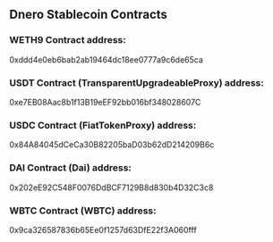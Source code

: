 ## Dnero Stablecoin Contracts 
### WETH9 Contract address:
0xddd4e0eb6bab2ab19464dc18ee0777a9c6de65ca

### USDT Contract (TransparentUpgradeableProxy) address: 
0xe7EB08Aac8b1f13B19eEF92bb016bf348028607C

### USDC Contract (FiatTokenProxy) address: 
0x84A84045dCeCa30B82205baD03b62dD214209B6c

### DAI Contract (Dai) address: 
0x202eE92C548F0076DdBCF7129B8d830b4D32C3c8

### WBTC Contract (WBTC) address: 
0x9ca326587836b65Ee0f1257d63DfE22f3A060fff

